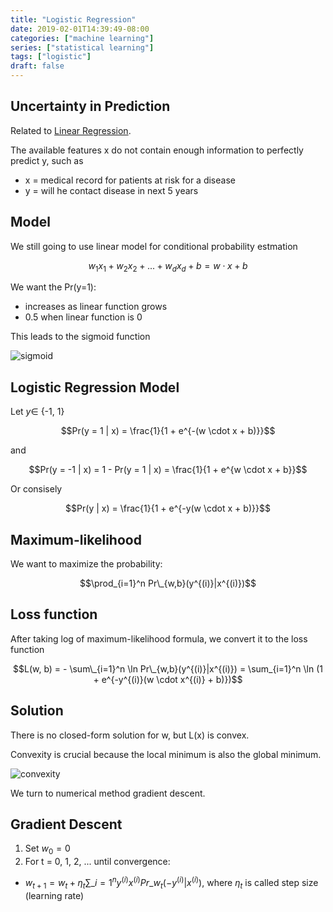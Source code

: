```yaml
---
title: "Logistic Regression"
date: 2019-02-01T14:39:49-08:00
categories: ["machine learning"]
series: ["statistical learning"]
tags: ["logistic"]
draft: false
---
```


## Uncertainty in Prediction

Related to [Linear Regression](../logistic-regression).

The available features x do not contain enough information to perfectly predict y, such as

- x = medical record for patients at risk for a disease
- y = will he contact disease in next 5 years

## Model

We still going to use linear model for conditional probability estmation

$$w_1x_1 + w_2x_2 + ... + w_dx_d + b = w \cdot x + b$$

We want the Pr(y=1):

- increases as linear function grows
- 0.5 when linear function is 0

This leads to the sigmoid function

![sigmoid](/img/cse250/sigmoid.png)

## Logistic Regression Model
Let $y \in$ {-1, 1}

$$Pr(y = 1 | x) = \frac{1}{1 + e^{-(w \cdot x + b)}}$$

and

$$Pr(y = -1 | x) = 1 - Pr(y = 1 | x)  = \frac{1}{1 + e^{w \cdot x + b}}$$

Or consisely

$$Pr(y | x) = \frac{1}{1 + e^{-y(w \cdot x + b)}}$$

## Maximum-likelihood

We want to maximize the probability:

$$\prod_{i=1}^n Pr\_{w,b}(y^{(i)}|x^{(i)})$$

## Loss function

After taking log of maximum-likelihood formula, we convert it to the loss function

$$L(w, b) = - \sum\_{i=1}^n \ln Pr\_{w,b}(y^{(i)}|x^{(i)}) = \sum_{i=1}^n \ln (1 + e^{-y^{(i)}(w \cdot x^{(i)} + b)})$$

## Solution

There is no closed-form solution for w, but L(x) is convex.

Convexity is crucial because the local minimum is also the global minimum.

![convexity](/img/cse250/convexity.png)

We turn to numerical method gradient descent.

## Gradient Descent

1. Set $w_0 = 0$
1. For t = 0, 1, 2, ... until convergence:
  - $w_{t+1} = w_t + \eta_t \sum\_{i=1}^n y^{(i)}x^{(i)}Pr\_{w_t}(-y^{(i)} | x^{(i)})$, where $\eta_t$ is called step size (learning rate)



